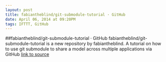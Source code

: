 ```yaml
---
layout: post
title: fabiantheblind/git-submodule-tutorial · GitHub
date: April 06, 2014 at 09:20PM
tags: IFTTT, GitHub
---
```

##fabiantheblind/git-submodule-tutorial · GitHub
fabiantheblind/git-submodule-tutorial is a new repository by fabiantheblind. A tutorial on how to use git submodule to share a model across multiple applications via GitHub
[link to source](http://ift.tt/1ig5zAm) 
